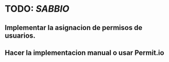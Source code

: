 # TODO: *SABBIO*
## Implementar la asignacion de permisos de usuarios.
## Hacer la implementacion manual o usar Permit.io